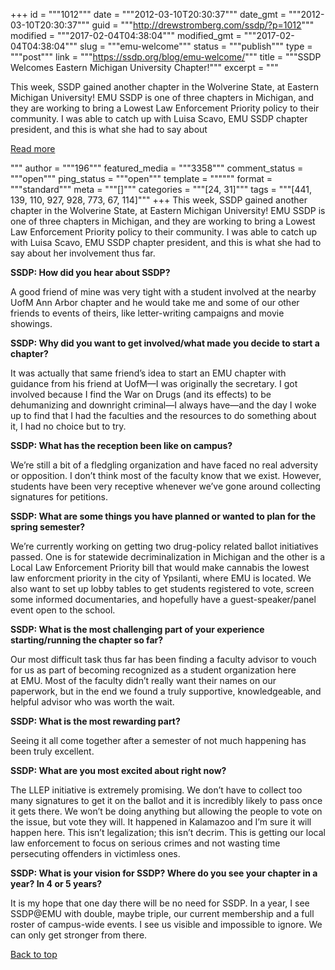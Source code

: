 +++
id = """1012"""
date = """2012-03-10T20:30:37"""
date_gmt = """2012-03-10T20:30:37"""
guid = """http://drewstromberg.com/ssdp/?p=1012"""
modified = """2017-02-04T04:38:04"""
modified_gmt = """2017-02-04T04:38:04"""
slug = """emu-welcome"""
status = """publish"""
type = """post"""
link = """https://ssdp.org/blog/emu-welcome/"""
title = """SSDP Welcomes Eastern Michigan University Chapter!"""
excerpt = """<p>This week, SSDP gained another chapter in the Wolverine State, at Eastern Michigan University! EMU SSDP is one of three chapters in Michigan, and they are working to bring a Lowest Law Enforcement Priority policy to their community. I was able to catch up with Luisa Scavo, EMU SSDP chapter president, and this is what she had to say about</p>
<div class="h10"></div>
<p><a class="more-link2 flat" href="https://ssdp.org/blog/emu-welcome/">Read more</a></p>
"""
author = """196"""
featured_media = """3358"""
comment_status = """open"""
ping_status = """open"""
template = """"""
format = """standard"""
meta = """[]"""
categories = """[24, 31]"""
tags = """[441, 139, 110, 927, 928, 773, 67, 114]"""
+++
This week, SSDP gained another chapter in the Wolverine State, at Eastern Michigan University! EMU SSDP is one of three chapters in Michigan, and they are working to bring a Lowest Law Enforcement Priority policy to their community. I was able to catch up with Luisa Scavo, EMU SSDP chapter president, and this is what she had to say about her involvement thus far.



<strong>SSDP: How did you hear about SSDP?</strong>



A good friend of mine was very tight with a student involved at the nearby UofM Ann Arbor chapter and he would take me and some of our other friends to events of theirs, like letter-writing campaigns and movie showings.

<strong>SSDP: Why did you want to get involved/what made you decide to start a chapter?</strong>



It was actually that same friend&#8217;s idea to start an EMU chapter with guidance from his friend at UofM—I was originally the secretary. I got involved because I find the War on Drugs (and its effects) to be dehumanizing and downright criminal—I always have—and the day I woke up to find that I had the faculties and the resources to do something about it, I had no choice but to try.

<strong>SSDP: What has the reception been like on campus?</strong>



We&#8217;re still a bit of a fledgling organization and have faced no real adversity or opposition. I don&#8217;t think most of the faculty know that we exist. However, students have been very receptive whenever we&#8217;ve gone around collecting signatures for petitions.

<strong>SSDP: What are some things you have planned or wanted to plan for the spring semester?</strong>



We&#8217;re currently working on getting two drug-policy related ballot initiatives passed. One is for statewide decriminalization in Michigan and the other is a Local Law Enforcement Priority bill that would make cannabis the lowest law enforcment priority in the city of Ypsilanti, where EMU is located. We also want to set up lobby tables to get students registered to vote, screen some informed documentaries, and hopefully have a guest-speaker/panel event open to the school.

<strong>SSDP: What is the most challenging part of your experience starting/running the chapter so far?</strong>



Our most difficult task thus far has been finding a faculty advisor to vouch for us as part of becoming recognized as a student organization here at EMU. Most of the faculty didn&#8217;t really want their names on our paperwork, but in the end we found a truly supportive, knowledgeable, and helpful advisor who was worth the wait.

<strong>SSDP: What is the most rewarding part?</strong>



Seeing it all come together after a semester of not much happening has been truly excellent.

<strong>SSDP: What are you most excited about right now?</strong>



The LLEP initiative is extremely promising. We don&#8217;t have to collect too many signatures to get it on the ballot and it is incredibly likely to pass once it gets there. We won&#8217;t be doing anything but allowing the people to vote on the issue, but vote they will. It happened in Kalamazoo and I&#8217;m sure it will happen here. This isn&#8217;t legalization; this isn&#8217;t decrim. This is getting our local law enforcement to focus on serious crimes and not wasting time persecuting offenders in victimless ones.



<strong>SSDP: What is your vision for SSDP? Where do you see your chapter in a year? In 4 or 5 years?</strong>



It is my hope that one day there will be no need for SSDP. In a year, I see SSDP@EMU with double, maybe triple, our current membership and a full roster of campus-wide events. I see us visible and impossible to ignore. We can only get stronger from there.

<strong>

</strong>



<a title="Back to Top" href="http://ssdp.org/news/blog/emu-welcome#top">Back to top</a>
